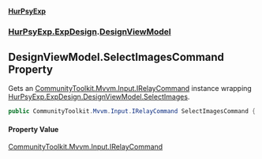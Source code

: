 #### [HurPsyExp](index.md 'index')
### [HurPsyExp.ExpDesign](HurPsyExp.ExpDesign.md 'HurPsyExp.ExpDesign').[DesignViewModel](HurPsyExp.ExpDesign.DesignViewModel.md 'HurPsyExp.ExpDesign.DesignViewModel')

## DesignViewModel.SelectImagesCommand Property

Gets an [CommunityToolkit.Mvvm.Input.IRelayCommand](https://docs.microsoft.com/en-us/dotnet/api/CommunityToolkit.Mvvm.Input.IRelayCommand 'CommunityToolkit.Mvvm.Input.IRelayCommand') instance wrapping [HurPsyExp.ExpDesign.DesignViewModel.SelectImages](https://docs.microsoft.com/en-us/dotnet/api/HurPsyExp.ExpDesign.DesignViewModel.SelectImages 'HurPsyExp.ExpDesign.DesignViewModel.SelectImages').

```csharp
public CommunityToolkit.Mvvm.Input.IRelayCommand SelectImagesCommand { get; }
```

#### Property Value
[CommunityToolkit.Mvvm.Input.IRelayCommand](https://docs.microsoft.com/en-us/dotnet/api/CommunityToolkit.Mvvm.Input.IRelayCommand 'CommunityToolkit.Mvvm.Input.IRelayCommand')